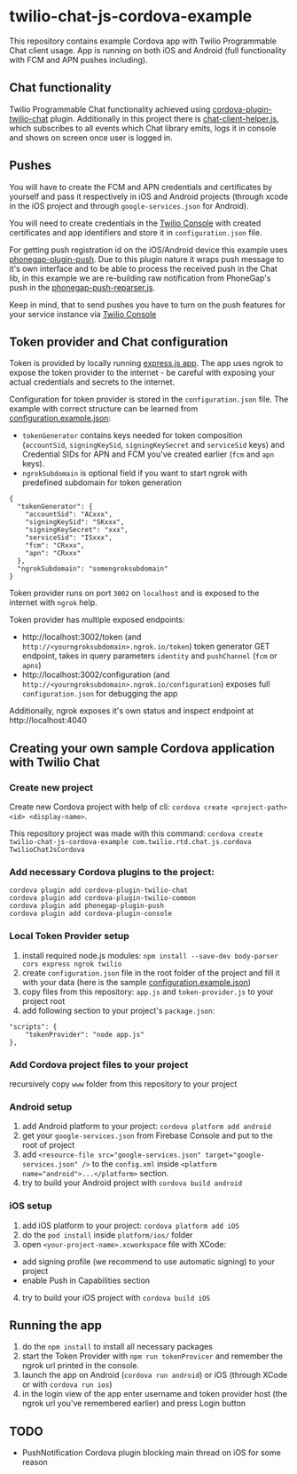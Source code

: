 # twilio-chat-js-cordova-example
This repository contains example Cordova app with Twilio Programmable Chat client usage.
App is running on both iOS and Android (full functionality with FCM and APN pushes including).

## Chat functionality
Twilio Programmable Chat functionality achieved using [cordova-plugin-twilio-chat](https://www.npmjs.com/package/cordova-plugin-twilio-chat) plugin. Additionally in this project there is [chat-client-helper.js](www/js/chat-client-helper.js), which subscribes to all events which Chat library emits, logs it in console and shows on screen once user is logged in.

## Pushes
You will have to create the FCM and APN credentials and certificates by yourself and pass it respectively in iOS and Android projects (through xcode in the iOS project and through `google-services.json` for Android).

You will need to create credentials in the [Twilio Console](www.twilio.com/console/chat/credentials) with created certificates and app identifiers and store it in `configuration.json` file. 

For getting push registration id on the iOS/Android device this example uses [phonegap-plugin-push](https://github.com/phonegap/phonegap-plugin-push). Due to this plugin nature it wraps push message to it's own interface and to be able to process the received push in the Chat lib, in this example we are re-building raw notification from PhoneGap's push in the [phonegap-push-reparser.js](www/js/phonegap-push-reparser.js).   

Keep in mind, that to send pushes you have to turn on the push features for your service instance via [Twilio Console](www.twilio.com/console/chat) 

## Token provider and Chat configuration
Token is provided by locally running [express.js app](app.js). The app uses ngrok to expose the token provider to the internet - be careful with exposing your actual credentials and secrets to the internet.

Configuration for token provider is stored in the `configuration.json` file. The example with correct structure can be learned from [configuration.example.json](configuration.example.json):
* `tokenGenerator` contains keys needed for token composition (`accountSid`, `signingKeySid`, `signingKeySecret` and `serviceSid` keys) and Credential SIDs for APN and FCM you've created earlier (`fcm` and `apn` keys). 
* `ngrokSubdomain` is optional field if you want to start ngrok with predefined subdomain for token generation
```
{
  "tokenGenerator": {
    "accountSid": "ACxxx",
    "signingKeySid": "SKxxx",
    "signingKeySecret": "xxx",
    "serviceSid": "ISxxx",
    "fcm": "CRxxx",
    "apn": "CRxxx"
  },
  "ngrokSubdomain": "somengroksubdomain"
}
```

Token provider runs on port `3002` on `localhost` and is exposed to the internet with `ngrok` help.

Token provider has multiple exposed endpoints:
 * http://localhost:3002/token (and `http://<yourngroksubdomain>.ngrok.io/token`) token generator GET endpoint, takes in query parameters `identity` and `pushChannel` (`fcm` or `apns`)
 * http://localhost:3002/configuration (and `http://<yourngroksubdomain>.ngrok.io/configuration`) exposes full `configuration.json` for debugging the app

Additionally, ngrok exposes it's own status and inspect endpoint at http://localhost:4040

## Creating your own sample Cordova application with Twilio Chat

### Create new project  
Create new Cordova project with help of cli: `cordova create <project-path> <id> <display-name>`.
 
This repository project was made with this command: `cordova create twilio-chat-js-cordova-example com.twilio.rtd.chat.js.cordova TwilioChatJsCordova`

### Add necessary Cordova plugins to the project:
```
cordova plugin add cordova-plugin-twilio-chat
cordova plugin add cordova-plugin-twilio-common
cordova plugin add phonegap-plugin-push
cordova plugin add cordova-plugin-console
```  
        
### Local Token Provider setup
1. install required node.js modules: `npm install --save-dev body-parser cors express ngrok twilio`
2. create `configuration.json` file in the root folder of the project and fill it with your data (here is the sample [configuration.example.json](configuration.example.json))
3. copy files from this repository: `app.js` and `token-provider.js` to your project root
4. add following section to your project's `package.json`: 
``` 
"scripts": {
    "tokenProvider": "node app.js"
},
```   

### Add Cordova project files to your project
recursively copy `www` folder from this repository to your project

### Android setup 
1. add Android platform to your project: `cordova platform add android`
2. get your `google-services.json` from Firebase Console and put to the root of project
3. add `<resource-file src="google-services.json" target="google-services.json" />` to the `config.xml` inside `<platform name="android">...</platform>` section.
4. try to build your Android project with `cordova build android`

### iOS setup 
1. add iOS platform to your project: `cordova platform add iOS`
2. do the `pod install` inside `platform/ios/` folder 
3. open `<your-project-name>.xcworkspace` file with XCode:
  * add signing profile (we recommend to use automatic signing) to your project
  * enable Push in Capabilities section
4. try to build your iOS project with `cordova build iOS`

## Running the app
1. do the `npm install` to install all necessary packages
2. start the Token Provider with `npm run tokenProvicer` and remember the ngrok url printed in the console.
3. launch the app on Android (`cordova run android`) or iOS (through XCode or with `cordova run ios`)
4. in the login view of the app enter username and token provider host (the ngrok url you've remembered earlier) and press Login button

## TODO
* PushNotification Cordova plugin blocking main thread on iOS for some reason

